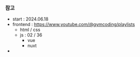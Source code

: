 ### 참고

- start : 2024.06.18
- frontend : https://www.youtube.com/@gymcoding/playlists
  - html / css
  - js : 02 / 36
    - vue
    - nuxt
-
